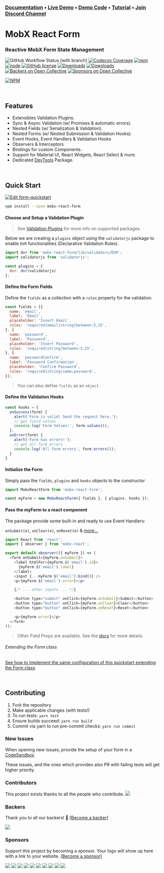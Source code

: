 
### [Documentation](https://foxhound87.github.io/mobx-react-form) &bull; [Live Demo](https://foxhound87.github.io/mobx-react-form-demo) &bull; [Demo Code](https://github.com/foxhound87/mobx-react-form-demo) &bull; [Tutorial](https://medium.com/@foxhound87/automagically-manage-react-forms-state-with-mobx-and-automatic-validation-2b00a32b9769) &bull; [Join Discord Channel](https://discord.gg/CVV8w4zat4)

# MobX React Form

### Reactive MobX Form State Management

![GitHub Workflow Status (with branch)](https://img.shields.io/github/actions/workflow/status/foxhound87/mobx-react-form/ci.yml?branch=next)
[![Codecov Coverage](https://img.shields.io/codecov/c/github/foxhound87/mobx-react-form/master.svg)](https://codecov.io/gh/foxhound87/mobx-react-form)
[![npm](https://img.shields.io/npm/v/mobx-react-form.svg)]()
[![node](https://img.shields.io/node/v/mobx-react-form.svg)]()
[![GitHub license](https://img.shields.io/github/license/foxhound87/mobx-react-form.svg)]()
[![Downloads](https://img.shields.io/npm/dt/mobx-react-form.svg)]()
[![Downloads](https://img.shields.io/npm/dm/mobx-react-form.svg)]()
[![Backers on Open Collective](https://opencollective.com/mobx-react-form/backers/badge.svg)](#backers) [![Sponsors on Open Collective](https://opencollective.com/mobx-react-form/sponsors/badge.svg)](#sponsors)

[![NPM](https://nodei.co/npm/mobx-react-form.png?downloads=true&downloadRank=true&stars=true)](https://nodei.co/npm/mobx-react-form/)

<br>

## Features

- Extensibles Validation Plugins.
- Sync & Async Validation (w/ Promises & automatic errors).
- Nested Fields (w/ Serialization & Validation).
- Nested Forms (w/ Nested Submission & Validation Hooks).
- Event Hooks, Event Handlers & Validation Hooks
- Observers & Interceptors
- Bindings for custom Components.
- Support for Material UI, React Widgets, React Select & more.
- Dedicated [DevTools](https://github.com/foxhound87/mobx-react-form-devtools) Package.

<br>

## Quick Start


[![Edit form-quickstart](https://codesandbox.io/static/img/play-codesandbox.svg)](https://codesandbox.io/s/nrrZgG8y4)

```bash
npm install --save mobx-react-form
```

#### Choose and Setup a Validation Plugin

> See [Validation Plugins](https://foxhound87.github.io/mobx-react-form/docs/validation/plugins.html) for more info on supported packages.

Below we are creating a `plugins` object using the `validatorjs` package to enable `DVR` functionalities (Declarative Validation Rules).

```javascript
import dvr from 'mobx-react-form/lib/validators/DVR';
import validatorjs from 'validatorjs';

const plugins = {
  dvr: dvr(validatorjs)
};
```

#### Define the Form Fields

Define the `fields` as a collection with a `rules` property for the validation.

```javascript
const fields = [{
  name: 'email',
  label: 'Email',
  placeholder: 'Insert Email',
  rules: 'required|email|string|between:5,25',
}, {
  name: 'password',
  label: 'Password',
  placeholder: 'Insert Password',
  rules: 'required|string|between:5,25',
}, {
  name: 'passwordConfirm',
  label: 'Password Confirmation',
  placeholder: 'Confirm Password',
  rules: 'required|string|same:password',
}];
```

> You can also define `fields` as an `object`.

#### Define the Validation Hooks

```javascript
const hooks = {
  onSuccess(form) {
    alert('Form is valid! Send the request here.');
    // get field values
    console.log('Form Values!', form.values());
  },
  onError(form) {
    alert('Form has errors!');
    // get all form errors
    console.log('All form errors', form.errors());
  }
}
```

#### Initialize the Form

Simply pass the `fields`, `plugins` and `hooks` objects to the constructor

```javascript
import MobxReactForm from 'mobx-react-form';

const myForm = new MobxReactForm({ fields }, { plugins, hooks });
```

#### Pass the myForm to a react component

The package provide some built-in and ready to use Event Handlers:

`onSubmit(e)`, `onClear(e)`, `onReset(e)` & [more...](https://foxhound87.github.io/mobx-react-form/docs/events/event-handlers.html)

```javascript
import React from 'react';
import { observer } from 'mobx-react';

export default observer(({ myForm }) => (
  <form onSubmit={myForm.onSubmit}>
    <label htmlFor={myForm.$('email').id}>
      {myForm.$('email').label}
    </label>
    <input {...myForm.$('email').bind()} />
    <p>{myForm.$('email').error}</p>

    {/* ... other inputs ... */}

    <button type="submit" onClick={myForm.onSubmit}>Submit</button>
    <button type="button" onClick={myForm.onClear}>Clear</button>
    <button type="button" onClick={myForm.onReset}>Reset</button>

    <p>{myForm.error}</p>
  </form>
));
```

> Other Field Props are available. See the [docs](https://foxhound87.github.io/mobx-react-form/docs/api-reference/fields-properties.html) for more details.

###### Extending the Form class

[See how to implement the same configuration of this quickstart extending the Form class](https://foxhound87.github.io/mobx-react-form/docs/quick-start-class.html)

<br>

## Contributing

1. Fork the repository
2. Make applicable changes (with tests!)
3. To run tests: `yarn test`
4. Ensure builds succeed: `yarn run build`
5. Commit via yarn to run pre-commit checks: `yarn run commit`

### New Issues

When opening new issues, provide the setup of your form in a [CodeSandbox](https://codesandbox.io/).

These issues, and the ones which provides also PR with failing tests will get higher priority.

### Contributors

This project exists thanks to all the people who contribute.
<a href="graphs/contributors"><img src="https://opencollective.com/mobx-react-form/contributors.svg?width=890&button=false" /></a>


### Backers

Thank you to all our backers! 🙏 [[Become a backer](https://opencollective.com/mobx-react-form#backer)]

<a href="https://opencollective.com/mobx-react-form#backers" target="_blank"><img src="https://opencollective.com/mobx-react-form/backers.svg?width=890"></a>


### Sponsors

Support this project by becoming a sponsor. Your logo will show up here with a link to your website. [[Become a sponsor](https://opencollective.com/mobx-react-form#sponsor)]

<a href="https://opencollective.com/mobx-react-form/sponsor/0/website" target="_blank"><img src="https://opencollective.com/mobx-react-form/sponsor/0/avatar.svg"></a>
<a href="https://opencollective.com/mobx-react-form/sponsor/1/website" target="_blank"><img src="https://opencollective.com/mobx-react-form/sponsor/1/avatar.svg"></a>
<a href="https://opencollective.com/mobx-react-form/sponsor/2/website" target="_blank"><img src="https://opencollective.com/mobx-react-form/sponsor/2/avatar.svg"></a>
<a href="https://opencollective.com/mobx-react-form/sponsor/3/website" target="_blank"><img src="https://opencollective.com/mobx-react-form/sponsor/3/avatar.svg"></a>
<a href="https://opencollective.com/mobx-react-form/sponsor/4/website" target="_blank"><img src="https://opencollective.com/mobx-react-form/sponsor/4/avatar.svg"></a>
<a href="https://opencollective.com/mobx-react-form/sponsor/5/website" target="_blank"><img src="https://opencollective.com/mobx-react-form/sponsor/5/avatar.svg"></a>
<a href="https://opencollective.com/mobx-react-form/sponsor/6/website" target="_blank"><img src="https://opencollective.com/mobx-react-form/sponsor/6/avatar.svg"></a>
<a href="https://opencollective.com/mobx-react-form/sponsor/7/website" target="_blank"><img src="https://opencollective.com/mobx-react-form/sponsor/7/avatar.svg"></a>
<a href="https://opencollective.com/mobx-react-form/sponsor/8/website" target="_blank"><img src="https://opencollective.com/mobx-react-form/sponsor/8/avatar.svg"></a>
<a href="https://opencollective.com/mobx-react-form/sponsor/9/website" target="_blank"><img src="https://opencollective.com/mobx-react-form/sponsor/9/avatar.svg"></a>


